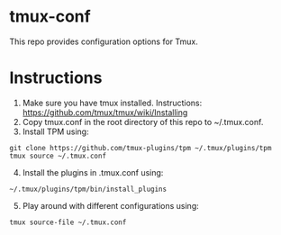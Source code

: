 # tmux-conf
This repo provides configuration options for Tmux.

# Instructions
1. Make sure you have tmux installed. Instructions: https://github.com/tmux/tmux/wiki/Installing
2. Copy tmux.conf in the root directory of this repo to ~/.tmux.conf.
3. Install TPM using:
```
git clone https://github.com/tmux-plugins/tpm ~/.tmux/plugins/tpm
tmux source ~/.tmux.conf
```
4. Install the plugins in .tmux.conf using:
```
~/.tmux/plugins/tpm/bin/install_plugins
```
5. Play around with different configurations using:
```
tmux source-file ~/.tmux.conf
```
